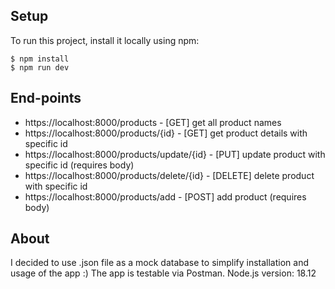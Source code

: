 ## Setup
To run this project, install it locally using npm:

```
$ npm install
$ npm run dev
```

## End-points
* https://localhost:8000/products -  [GET] get all product names
* https://localhost:8000/products/{id} - [GET] get product details with specific id
* https://localhost:8000/products/update/{id} - [PUT] update product with specific id (requires body)
* https://localhost:8000/products/delete/{id} - [DELETE] delete product with specific id
* https://localhost:8000/products/add - [POST] add product (requires body)

## About
I decided to use .json file as a mock database to simplify installation and usage of the app :)
The app is testable via Postman.
Node.js version: 18.12
